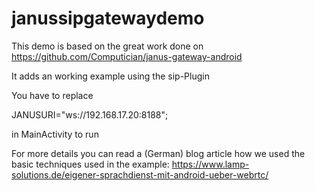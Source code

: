 # janussipgatewaydemo

This demo is based on the great work done on
https://github.com/Computician/janus-gateway-android

It adds an working example using the sip-Plugin

You have to replace

JANUSURI="ws://192.168.17.20:8188";

in MainActivity to run

For more details you can read a (German) blog article how we used the basic techniques used in the example:
https://www.lamp-solutions.de/eigener-sprachdienst-mit-android-ueber-webrtc/
